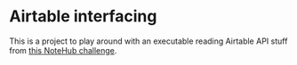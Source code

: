 # Airtable interfacing

This is a project to play around with an executable reading Airtable API stuff from [this NoteHub challenge](https://notehub.org/ia5og).

